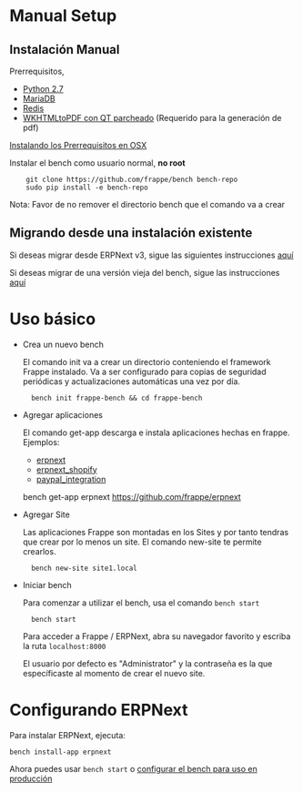 <!-- base_template: frappe_io/www/frappe/frappe_base.html --><!-- add-breadcrumbs -->
# Manual Setup

Instalación Manual
--------------

Prerrequisitos,

* [Python 2.7](https://www.python.org/download/releases/2.7/)
* [MariaDB](https://mariadb.org/)
* [Redis](http://redis.io/topics/quickstart)
* [WKHTMLtoPDF con QT parcheado](http://wkhtmltopdf.org/downloads.html) (Requerido para la generación de pdf)

[Instalando los Prerrequisitos en OSX](https://github.com/frappe/bench/wiki/Installing-Bench-Pre-requisites-on-MacOSX)

Instalar el bench como usuario normal, **no root**

		git clone https://github.com/frappe/bench bench-repo
		sudo pip install -e bench-repo

Nota: Favor de no remover el directorio bench que el comando va a crear

Migrando desde una instalación existente
------------------------------------

Si deseas migrar desde ERPNext v3, sigue las siguientes instrucciones [aquí](https://github.com/frappe/bench/wiki/Migrating-from-ERPNext-version-3)

Si deseas migrar de una versión vieja del bench, sigue las instrucciones [aquí](https://github.com/frappe/bench/wiki/Migrating-from-old-bench)


Uso básico
===========

* Crea un nuevo bench

	El comando init va a crear un directorio conteniendo el framework Frappe instalado.
	Va a ser configurado para copias de seguridad periódicas y actualizaciones automáticas una vez por día.

		bench init frappe-bench && cd frappe-bench

* Agregar aplicaciones

	El comando get-app descarga e instala aplicaciones hechas en frappe. Ejemplos:

	- [erpnext](https://github.com/frappe/erpnext)
	- [erpnext_shopify](https://github.com/frappe/erpnext_shopify)
	- [paypal_integration](https://github.com/frappe/paypal_integration)

	bench get-app erpnext https://github.com/frappe/erpnext

* Agregar Site

	Las aplicaciones Frappe son montadas en los Sites y por tanto tendras que crear por lo menos un site.
	El comando new-site te permite crearlos.

		bench new-site site1.local

* Iniciar bench

	Para comenzar a utilizar el bench, usa el comando `bench start`

		bench start

	Para acceder a Frappe / ERPNext, abra su navegador favorito y escriba la ruta `localhost:8000`

	El usuario por defecto es "Administrator" y la contraseña es la que específicaste al momento de crear el nuevo site.


Configurando ERPNext
==================

Para instalar ERPNext, ejecuta:
```
bench install-app erpnext
```

Ahora puedes usar `bench start` o [configurar el bench para uso en producción](setup-production.html)
